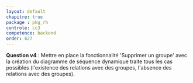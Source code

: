 ```yaml
---
layout: default
chapitre: true
package : pkg_rh
controle: cc3
competence: backend
order: 627
---
```



<!-- TODO backend-3 : pkg_rh : supprimer groupe 

- Création de diagramme de dequence dynamiquer avec tous les cas 
  - l'extance des relation avec groupes 
  - l'absence des relation avec des groupes 
  - implémentation des méthode dynamique 
  - création des test unitaire (unittest-2)
  - Implémentation des interface 
-->

**Question v4** : Mettre en place la fonctionnalité 'Supprimer un groupe' avec 
la création du diagramme de séquence dynamique traite tous les cas possibles (l'existence des relations avec des groupes, l'absence des relations avec des groupes).
